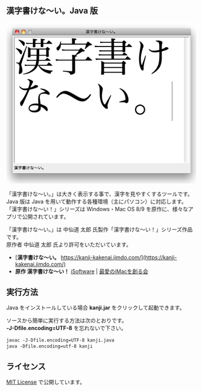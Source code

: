 ## 漢字書けな～い。Java 版

![macOS での実行](/screenshot.jpg)

「漢字書けな～い。」は大きく表示する事で、漢字を見やすくするツールです。<br />
Java 版は Java を用いて動作する各種環境（主にパソコン）に対応します。<br />
「漢字書けな～い！」シリーズは Windows・Mac OS 8/9 を原作に、様々なアプリで公開されています。

「漢字書けな～い。」は 中仙道 太郎 氏製作「漢字書けな〜い！」シリーズ作品です。<br />
原作者 中仙道 太郎 氏より許可をいただいています。

- [**漢字書けな～い。** https://kanji-kakenai.jimdo.com/](https://kanji-kakenai.jimdo.com/)
- **原作 漢字書けな～い！** [iSoftware](http://nakasendo.com/isoft.html) | [最愛のiMacを創る会](http://nakasendo.com/) 

## 実行方法

Java をインストールしている場合 **kanji.jar** をクリックして起動できます。

ソースから簡単に実行する方法は次のとおりです。<br />
**-J-Dfile.encoding=UTF-8** を忘れないで下さい。

```
javac -J-Dfile.encoding=UTF-8 kanji.java
java -Dfile.encoding=utf-8 kanji
```

## ライセンス

[MIT License](/LICENSE) で公開しています。
